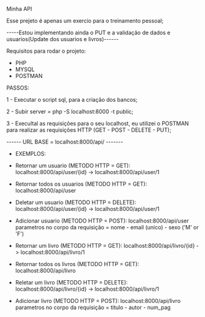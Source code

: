 Minha API

Esse prejeto é apenas um exercio para o treinamento pessoal;

-----Estou implementando ainda o PUT e a validação de dados e usuarios(Update dos usuarios e livros)------

Requisitos para rodar o projeto:
* PHP 
* MYSQL
* POSTMAN

PASSOS:

1 - Executar o script sql, para a criação dos bancos;

2 - Subir server = php -S localhost:8000 -t public;

3 - Execultal as requisições para o seu localhost, eu utilizei o POSTMAN para realizar as requisições HTTP (GET - POST - DELETE - PUT);

------ URL BASE = localhost:8000/api/ -------

* EXEMPLOS:

- Retornar um usuario (METODO HTTP = GET): localhost:8000/api/user/{id} -> localhost:8000/api/user/1

- Retornar todos os usuarios (METODO HTTP = GET): localhost:8000/api/user

- Deletar um usuario (METODO HTTP = DELETE): localhost:8000/api/user/{id} -> localhost:8000/api/user/1

- Adicionar usuario (METODO HTTP = POST): localhost:8000/api/user
parametros no corpo da requisição = nome - email (unico) - sexo ('M' or 'F')

- Retornar um livro (METODO HTTP = GET): localhost:8000/api/livro/{id} -> localhost:8000/api/livro/1

- Retornar todos os livros (METODO HTTP = GET): localhost:8000/api/livro

- Reletar um livro (METODO HTTP = DELETE): localhost:8000/api/livro/{id} -> localhost:8000/api/livro/1

- Adicionar livro (METODO HTTP = POST): localhost:8000/api/livro
parametros no corpo da requisição = titulo - autor - num_pag

